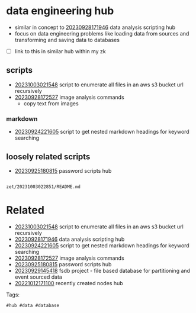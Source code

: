 # data engineering hub

- similar in concept to [20230928171946](/zet/20230928171946/README.md) data analysis scripting hub
- focus on data engineering problems like loading data from sources and transforming and saving data to databases
- [ ] link to this in similar hub within my zk

## scripts
- [20231003021548](/zet/20231003021548/README.md) script to enumerate all files in an aws s3 bucket url recursively
- [20230928172527](/zet/20230928172527/README.md) image analysis commands
  - copy text from images

### markdown
- [20230924221605](/zet/20230924221605/README.md) script to get nested markdown headings for keyword searching

## loosely related scripts

- [20230925180815](/zet/20230925180815/README.md) password scripts hub

```
```

` zet/20231003022851/README.md `

# Related

- [20231003021548](/zet/20231003021548/README.md) script to enumerate all files in an aws s3 bucket url recursively
- [20230928171946](/zet/20230928171946/README.md) data analysis scripting hub
- [20230924221605](/zet/20230924221605/README.md) script to get nested markdown headings for keyword searching
- [20230928172527](/zet/20230928172527/README.md) image analysis commands
- [20230925180815](/zet/20230925180815/README.md) password scripts hub
- [20230929145418](/zet/20230929145418/README.md) fsdb project - file based database for partitioning and event sourced data
- [20221012171100](/zet/20221012171100/README.md) recently created nodes hub

Tags:

    #hub #data #database
